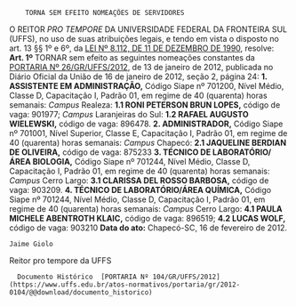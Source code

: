         TORNA SEM EFEITO NOMEAÇÕES DE SERVIDORES  

 O REITOR *PRO TEMPORE*  DA UNIVERSIDADE FEDERAL DA FRONTEIRA SUL (UFFS), no uso de suas atribuições legais, e tendo em vista o disposto no art. 13 §§ 1º e 6º, da [LEI Nº 8.112, DE 11 DE DEZEMBRO DE 1990](http://www.planalto.gov.br/ccivil_03/LEIS/L8112cons.htm), resolve:   **Art. 1º**  TORNAR sem efeito as seguintes nomeações constantes da [PORTARIA Nº 26/GR/UFFS/2012](https://www.uffs.edu.br/atos-normativos/portaria/gr/2012-0026), de 13 de janeiro de 2012, publicada no Diário Oficial da União de 16 de janeiro de 2012, seção 2, página 24: **1. ASSISTENTE EM ADMINISTRAÇÃO,** Código Siape nº 701200, Nível Médio, Classe D, Capacitação I, Padrão 01, em regime de 40 (quarenta) horas semanais: *Campus*  Realeza: **1.1 RONI PETERSON BRUN LOPES,** código de vaga: 901977; *Campus*  Laranjeiras do Sul: **1.2 RAFAEL AUGUSTO WIELEWSKI,** código de vaga: 896478. **2. ADMINISTRADOR,** Código Siape nº 701001, Nível Superior, Classe E, Capacitação I, Padrão 01, em regime de 40 (quarenta) horas semanais: *Campus*  Chapecó: **2.1 JAQUELINE BERDIAN DE OLIVEIRA,**  código de vaga: 875233 **3. TÉCNICO DE LABORATÓRIO/ÁREA BIOLOGIA,** Código Siape nº 701244, Nível Médio, Classe D, Capacitação I, Padrão 01, em regime de 40 (quarenta) horas semanais: *Campus*  Cerro Largo: **3.1 CLARISSA DEL ROSSO BARBOSA,**  código de vaga: 903209. **4. TÉCNICO DE LABORATÓRIO/ÁREA QUÍMICA,** Código Siape nº 701244, Nível Médio, Classe D, Capacitação I, Padrão 01, em regime de 40 (quarenta) horas semanais: *Campus*  Cerro Largo: **4.1 PAULA MICHELE ABENTROTH KLAIC,**  código de vaga: 896519; **4.2 LUCAS WOLF,**  código de vaga: 903210        **Data do ato:** Chapecó-SC, 16 de fevereiro de 2012.   
 

    Jaime Giolo   
 Reitor pro tempore da UFFS 

      Documento Histórico  [PORTARIA Nº 104/GR/UFFS/2012](https://www.uffs.edu.br/atos-normativos/portaria/gr/2012-0104/@@download/documento_historico)     
      
